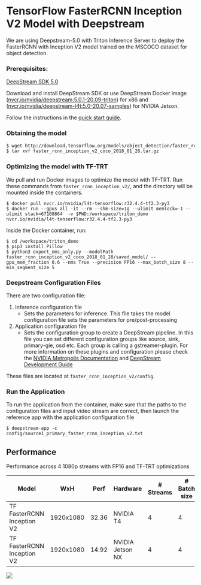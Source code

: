 # TensorFlow FasterRCNN Inception V2 Model with Deepstream #

We are using Deepstream-5.0 with Triton Inference Server to deploy the FasterRCNN with Inception V2 model trained on the MSCOCO dataset for object detection. 

### Prerequisites: ###

[DeepStream SDK 5.0](https://developer.nvidia.com/deepstream-sdk)

Download and install DeepStream SDK or use DeepStream Docker image ([nvcr.io/nvidia/deepstream:5.0.1-20.09-triton](https://ngc.nvidia.com/catalog/containers/nvidia:deepstream)) for x86 and ([nvcr.io/nvidia/deepstream-l4t:5.0-20.07-samples](https://ngc.nvidia.com/catalog/containers/nvidia:deepstream-l4t)) for NVIDIA Jetson.

Follow the instructions in the [quick start guide](https://docs.nvidia.com/metropolis/deepstream/dev-guide/index.html#page/DeepStream_Development_Guide/deepstream_quick_start.html).

### Obtaining the model ###

```bash
$ wget http://download.tensorflow.org/models/object_detection/faster_rcnn_inception_v2_coco_2018_01_28.tar.gz
$ tar xvf faster_rcnn_inception_v2_coco_2018_01_28.tar.gz
```

### Optimizing the model with TF-TRT ###

We pull and run Docker images to optimize the model with TF-TRT.  Run these commands from `faster_rcnn_inception_v2/`, and the directory will be mounted inside the containers.

```
$ docker pull nvcr.io/nvidia/l4t-tensorflow:r32.4.4-tf2.3-py3
$ docker run --gpus all -it --rm --shm-size=1g --ulimit memlock=-1 --ulimit stack=67108864  -v $PWD:/workspace/triton_demo nvcr.io/nvidia/l4t-tensorflow:r32.4.4-tf2.3-py3
```

Inside the Docker container, run:

```
$ cd /workspace/triton_demo
$ pip3 install Pillow
$ python3 export_nms_only.py --modelPath faster_rcnn_inception_v2_coco_2018_01_28/saved_model/ --gpu_mem_fraction 0.6 --nms True --precision FP16 --max_batch_size 8 --min_segment_size 5
```

### Deepstream Configuration Files ###

There are two configuration file:
1. Inference configuration file
	* Sets the parameters for inference. This file takes the model configuration file sets the parameters for pre/post-processing
2. Application configuration file
	* Sets the configuration group to create a DeepStream pipeline. In this file you can set different configuration groups like source, sink, primary-gie, osd etc. Each group is calling a gstreamer-plugin. For more information on these plugins and configuration please check the [
NVIDIA Metropolis Documentation](https://docs.nvidia.com/metropolis/deepstream/plugin-manual/index.html#page/DeepStream%20Plugins%20Development%20Guide/deepstream_plugin_details.html) and [DeepStream Development Guide](https://docs.nvidia.com/metropolis/deepstream/dev-guide/index.html)

These files are located at `faster_rcnn_inception_v2/config`.

### Run the Application ###

To run the application from the container, make sure that the paths to the configuration files and input video stream are correct, then launch the reference app with the application configuration file

`$ deepstream-app -c config/source1_primary_faster_rcnn_inception_v2.txt`

## Performance ##

Performance across 4 1080p streams with FP16 and TF-TRT optimizations

| Model                      | WxH       | Perf  | Hardware         | # Streams | # Batch size |
|----------------------------|-----------|-------|------------------|-----------|--------------|
| TF FasterRCNN Inception V2 | 1920x1080 | 32.36 | NVIDIA T4        | 4         | 4            |
| TF FasterRCNN Inception V2 | 1920x1080 | 14.92 | NVIDIA Jetson NX | 4         | 4            |

<p align="left">
  <img src="faster_rcnn_output.png">
</p>
